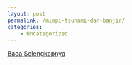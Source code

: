 ```yaml
---
layout: post
permalink: /mimpi-tsunami-dan-banjir/
categories:
    - Uncategorized
---
```


[Baca Selengkapnya](/04)